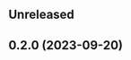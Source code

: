 <!-- Learn how to maintain this file at https://github.com/WordPress/gutenberg/tree/HEAD/packages#maintaining-changelogs. -->

## Unreleased

## 0.2.0 (2023-09-20)

